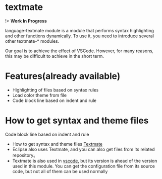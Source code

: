 # textmate

!> **Work In Progress**

language-textmate module is a module that performs syntax highlighting and other functions
dynamically. To use it, you need to introduce several other textmate-* modules.

Our goal is to achieve the effect of VSCode. However, for many reasons, this may be difficult to
achieve in the short term.

# Features(already available)

- Highlighting of files based on syntax rules
- Load color theme from file
- Code block line based on indent and rule

# How to get syntax and theme files

Code block line based on indent and rule

- How to get syntax and theme files [Textmate](https://github.com/textmate)
- Eclipse also uses Textmate, and you can also get files from its related repository。
- Textmate is also used in [vscode](https://github.com/microsoft/vscode/tree/main/extensions), but
  its version is ahead of the version used in this module. You can get the configuration file from
  its source code, but not all of them can be used normally